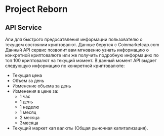 # Project Reborn
## API Service
Апи для быстрого предосатвления информации пользователю о текущем состоянии криптовалют. Данные берутся с Coinmarketcap.com
Данный API сервис позволит вам мгновенно узнать информацию о конкретной криптовалюте или же получить подробную информацию
по топ 100 криптовалют на текущий момент.
В данный момент API выдает следующую информацию по конкретной криптовалюте:
 - Текущая цена
 - Объем за день
 - Изменение объема за день
 - Изменения в цене за:
    - 1 час
    - 1 день
    - 1 неделю
    - 1 месяц
    - 2 месяца
    - 3месяца
- Текущий маркет кап валюты (Общая рыночная капитализация).